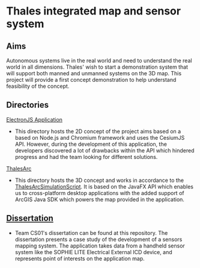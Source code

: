 # Thales integrated map and sensor system

## Aims 
Autonomous systems live in the real world and need to understand the real world in all dimensions. Thales' wish to start a demonstration system that will support both manned and unmanned systems on the 3D map. This project will provide a first concept demonstration to help understand feasibility of the concept.

## Directories
[ElectronJS Application](https://stgit.dcs.gla.ac.uk/tp3-2020-CS01/cs01-main/-/tree/master/ElectronJSApp)

- This directory hosts the 2D concept of the project aims based on a based on Node.js and Chromium framework and uses the CesiumJS API. However, during the development of this application, the developers discovered a lot of drawbacks within the API which hindered progress and had the team looking for different solutions.

[ThalesArc](https://stgit.dcs.gla.ac.uk/tp3-2020-CS01/cs01-main/-/tree/master/ThalesArc)

- This directory hosts the 3D concept and works in accordance to the [ThalesArcSimulationScript](https://stgit.dcs.gla.ac.uk/tp3-2020-CS01/cs01-main/-/tree/master/ThalesArcSimulationScript). It is based on the JavaFX API which enables us to cross-platform desktop applications with the added support of ArcGIS Java SDK which powers the map provided in the application. 
  

## [Dissertation](https://stgit.dcs.gla.ac.uk/tp3-2020-CS01/cs01-dissertation/-/blob/master/template/dissertation.pdf)
- Team CS01's dissertation can be found at this repository. The dissertation presents a case study of the development of a sensors mapping system. The  application takes data from a handheld sensor  system like the SOPHIE LITE Electrical External ICD device, and represents point of interests on the application map.

